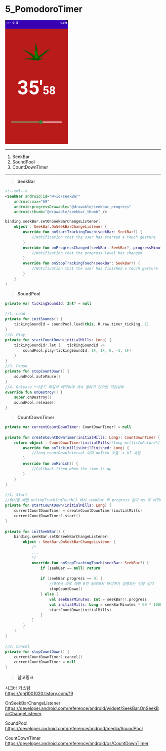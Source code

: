 # 5_PomodoroTimer

<img src="https://github.com/HYUNJUNEPARK/ImageRepository/blob/master/5_PomodoroTimer.png" height="400"/>

---
1. SeekBar</br>
2. SoundPool</br>
3. CountDownTimer</br>
---
>**SeekBar**</br>
```xml
<!--xml-->
<SeekBar android:id="@+id/seekBar"
    android:max="60"
    android:progressDrawable="@drawable/seekbar_progress"
    android:thumb="@drawable/seekbar_thumb" />
```

```kotlin
binding.seekBar.setOnSeekBarChangeListener(
    object : SeekBar.OnSeekBarChangeListener {
        override fun onStartTrackingTouch(seekBar: SeekBar?) {
            //Notification that the user has started a touch gesture
        }
        override fun onProgressChanged(seekBar: SeekBar?, progressMinute: Int, fromUser: Boolean) {
            //Notification that the progress level has changed
        }
        override fun onStopTrackingTouch(seekBar: SeekBar?) {
            //Notification that the user has finished a touch gesture
        }
    }
)
```

>**SoundPool**</br>
```kotlin
private var tickingSoundId: Int? = null

//1. Load
private fun initSounds() {
    tickingSoundId = soundPool.load(this, R.raw.timer_ticking, 1)
}
//2. Play
private fun startCountDown(initialMills: Long) {
    tickingSoundId?.let {   tickingSoundId ->
        soundPool.play(tickingSoundId, 1F, 1F, 0, -1, 1F)
    }
}
//3. Pause
private fun stopCountDown() {
    soundPool.autoPause()
}
//4. Release *사운드 파일이 메모리에 계속 올라가 있으면 자원낭비
override fun onDestroy() {
    super.onDestroy()
    soundPool.release()
}
```

>**CountDownTimer**</br>
```kotlin
private var currentCountDownTimer: CountDownTimer? = null

private fun createCountDownTimer(initialMills: Long): CountDownTimer {
    return object : CountDownTimer(initialMills/*long millisInFuture*/, 1000L/*long countDownInterval*/) {
        override fun onTick(millisUntilFinished: Long) {
            //long countDownInterval 마다 onTick 호출 -> UI 세팅
        }
        override fun onFinish() {
            //Callback fired when the time is up
        }
    }
}

//1. Start
//터치를 떼면 onStopTrackingTouch() 에서 seekBar 의 progress 값이 ms 로 바뀌어 전달됨
private fun startCountDown(initialMills: Long) {
    currentCountDownTimer = createCountDownTimer(initialMills)
    currentCountDownTimer?.start()
}

private fun initSeekBar() {
    binding.seekBar.setOnSeekBarChangeListener(
        object : SeekBar.OnSeekBarChangeListener {
            /*
            ...
            */
            override fun onStopTrackingTouch(seekBar: SeekBar?) {
                if (seekBar == null) return

                if (seekBar.progress == 0) {
                    //0에서 바로 떼면 0인 상태에서 타이머가 실행되는 것을 방지
                    stopCountDown()
                } else {
                    val seekBarMinutes: Int = seekBar!!.progress
                    val initialMills: Long = seekBarMinutes * 60 * 1000L
                    startCountDown(initialMills)
                }
            }
        }
    )
}

//2. Cancel
private fun stopCountDown() {
    currentCountDownTimer?.cancel()
    currentCountDownTimer = null
}
```

>**참고링크**</br>

시크바 커스텀</br>
https://ghj1001020.tistory.com/19

OnSeekBarChangeListener</br>
https://developer.android.com/reference/android/widget/SeekBar.OnSeekBarChangeListener

SoundPool</br>
https://developer.android.com/reference/android/media/SoundPool

CountDownTimer</br>
https://developer.android.com/reference/android/os/CountDownTimer
